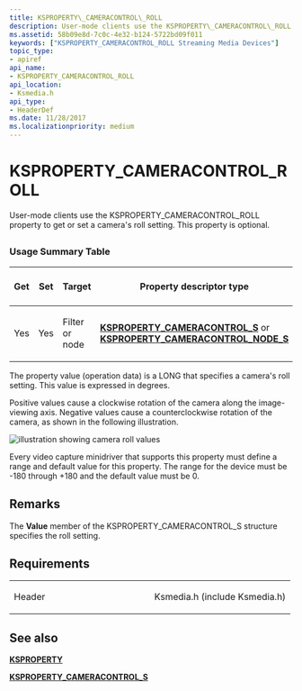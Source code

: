 ```yaml
---
title: KSPROPERTY\_CAMERACONTROL\_ROLL
description: User-mode clients use the KSPROPERTY\_CAMERACONTROL\_ROLL property to get or set a camera's roll setting. This property is optional.
ms.assetid: 58b09e8d-7c0c-4e32-b124-5722bd09f011
keywords: ["KSPROPERTY_CAMERACONTROL_ROLL Streaming Media Devices"]
topic_type:
- apiref
api_name:
- KSPROPERTY_CAMERACONTROL_ROLL
api_location:
- Ksmedia.h
api_type:
- HeaderDef
ms.date: 11/28/2017
ms.localizationpriority: medium
---
```


# KSPROPERTY\_CAMERACONTROL\_ROLL


User-mode clients use the KSPROPERTY\_CAMERACONTROL\_ROLL property to get or set a camera's roll setting. This property is optional.

## <span id="ddk_ksproperty_cameracontrol_roll_ks"></span><span id="DDK_KSPROPERTY_CAMERACONTROL_ROLL_KS"></span>


### Usage Summary Table

<table>
<colgroup>
<col width="20%" />
<col width="20%" />
<col width="20%" />
<col width="20%" />
<col width="20%" />
</colgroup>
<thead>
<tr class="header">
<th>Get</th>
<th>Set</th>
<th>Target</th>
<th>Property descriptor type</th>
<th>Property value type</th>
</tr>
</thead>
<tbody>
<tr class="odd">
<td><p>Yes</p></td>
<td><p>Yes</p></td>
<td><p>Filter or node</p></td>
<td><p><a href="https://docs.microsoft.com/windows-hardware/drivers/ddi/ksmedia/ns-ksmedia-ksproperty_cameracontrol_s" data-raw-source="[&lt;strong&gt;KSPROPERTY_CAMERACONTROL_S&lt;/strong&gt;](https://docs.microsoft.com/windows-hardware/drivers/ddi/ksmedia/ns-ksmedia-ksproperty_cameracontrol_s)"><strong>KSPROPERTY_CAMERACONTROL_S</strong></a> or <a href="https://docs.microsoft.com/windows-hardware/drivers/ddi/ksmedia/ns-ksmedia-ksproperty_cameracontrol_node_s" data-raw-source="[&lt;strong&gt;KSPROPERTY_CAMERACONTROL_NODE_S&lt;/strong&gt;](https://docs.microsoft.com/windows-hardware/drivers/ddi/ksmedia/ns-ksmedia-ksproperty_cameracontrol_node_s)"><strong>KSPROPERTY_CAMERACONTROL_NODE_S</strong></a></p></td>
<td><p>LONG</p></td>
</tr>
</tbody>
</table>

 

The property value (operation data) is a LONG that specifies a camera's roll setting. This value is expressed in degrees.

Positive values cause a clockwise rotation of the camera along the image-viewing axis. Negative values cause a counterclockwise rotation of the camera, as shown in the following illustration.

![illustration showing camera roll values](images/cam-roll-1.png)

Every video capture minidriver that supports this property must define a range and default value for this property. The range for the device must be -180 through +180 and the default value must be 0.

Remarks
-------

The **Value** member of the KSPROPERTY\_CAMERACONTROL\_S structure specifies the roll setting.

Requirements
------------

<table>
<colgroup>
<col width="50%" />
<col width="50%" />
</colgroup>
<tbody>
<tr class="odd">
<td><p>Header</p></td>
<td>Ksmedia.h (include Ksmedia.h)</td>
</tr>
</tbody>
</table>

## See also


[**KSPROPERTY**](https://docs.microsoft.com/windows-hardware/drivers/ddi/ks/ns-ks-ksidentifier)

[**KSPROPERTY\_CAMERACONTROL\_S**](https://docs.microsoft.com/windows-hardware/drivers/ddi/ksmedia/ns-ksmedia-ksproperty_cameracontrol_s)

 

 






